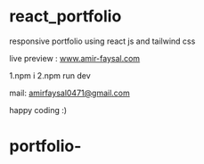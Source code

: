 # react_portfolio
responsive portfolio using react js and tailwind css

live preview : www.amir-faysal.com

1.npm i
2.npm run dev

mail: amirfaysal0471@gmail.com

happy coding :)
# portfolio-
